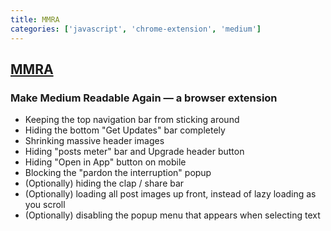 ```yaml
---
title: MMRA
categories: ['javascript', 'chrome-extension', 'medium']
---
```

## [MMRA](https://github.com/thebaer/MMRA)

### Make Medium Readable Again — a browser extension


* Keeping the top navigation bar from sticking around
* Hiding the bottom "Get Updates" bar completely
* Shrinking massive header images
* Hiding "posts meter" bar and Upgrade header button
* Hiding "Open in App" button on mobile
* Blocking the "pardon the interruption" popup
* (Optionally) hiding the clap / share bar
* (Optionally) loading all post images up front, instead of lazy loading as you scroll
* (Optionally) disabling the popup menu that appears when selecting text
